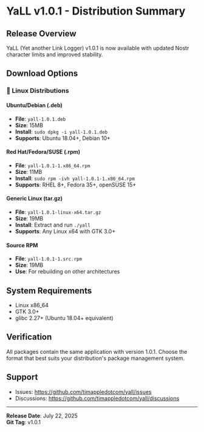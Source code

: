 # YaLL v1.0.1 - Distribution Summary

## Release Overview
YaLL (Yet another Link Logger) v1.0.1 is now available with updated Nostr character limits and improved stability.

## Download Options

### 🐧 Linux Distributions

#### Ubuntu/Debian (.deb)
- **File**: `yall-1.0.1.deb` 
- **Size**: 15MB
- **Install**: `sudo dpkg -i yall-1.0.1.deb`
- **Supports**: Ubuntu 18.04+, Debian 10+

#### Red Hat/Fedora/SUSE (.rpm)  
- **File**: `yall-1.0.1-1.x86_64.rpm`
- **Size**: 11MB
- **Install**: `sudo rpm -ivh yall-1.0.1-1.x86_64.rpm`
- **Supports**: RHEL 8+, Fedora 35+, openSUSE 15+

#### Generic Linux (tar.gz)
- **File**: `yall-1.0.1-linux-x64.tar.gz`
- **Size**: 19MB  
- **Install**: Extract and run `./yall`
- **Supports**: Any Linux x64 with GTK 3.0+

#### Source RPM
- **File**: `yall-1.0.1-1.src.rpm`
- **Size**: 19MB
- **Use**: For rebuilding on other architectures

## System Requirements
- Linux x86_64
- GTK 3.0+
- glibc 2.27+ (Ubuntu 18.04+ equivalent)

## Verification
All packages contain the same application with version 1.0.1. Choose the format that best suits your distribution's package management system.

## Support
- Issues: https://github.com/timappledotcom/yall/issues
- Discussions: https://github.com/timappledotcom/yall/discussions

---
**Release Date**: July 22, 2025  
**Git Tag**: v1.0.1
